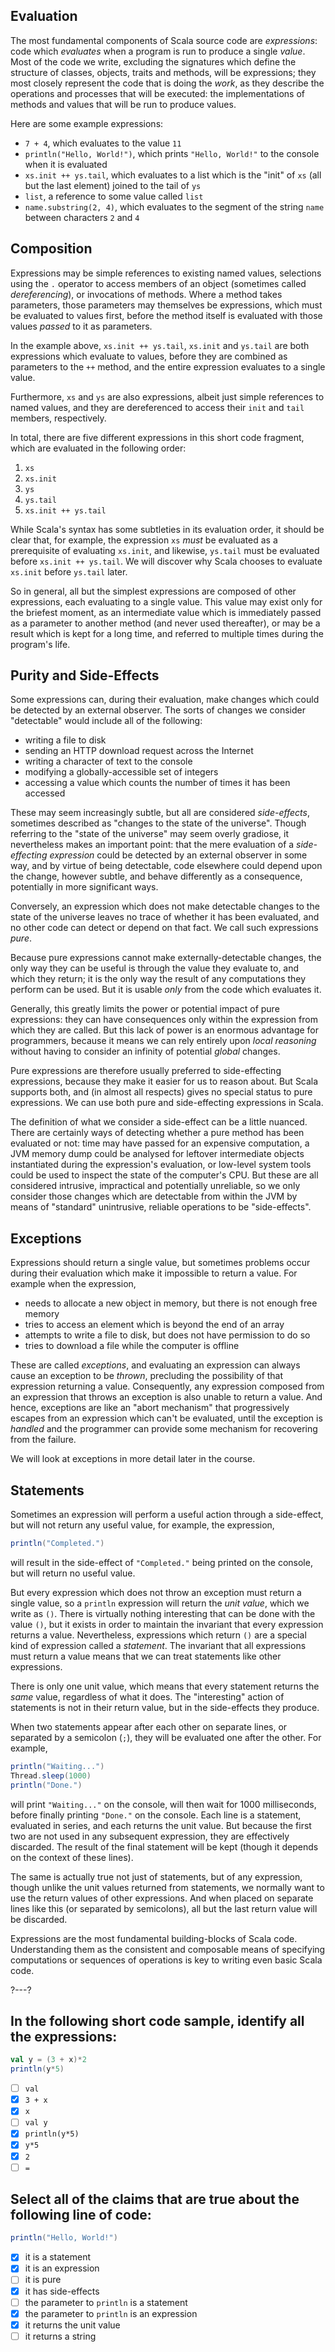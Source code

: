## Evaluation

The most fundamental components of Scala source code are _expressions_: code which _evaluates_ when a program is
run to produce a single _value_. Most of the code we write, excluding the signatures which define the structure
of classes, objects, traits and methods, will be expressions; they most closely represent the code that is doing
the _work_, as they describe the operations and processes that will be executed: the implementations of methods
and values that will be run to produce values.

Here are some example expressions:

- `7 + 4`, which evaluates to the value `11`
- `println("Hello, World!")`, which prints `"Hello, World!"` to the console when it is evaluated
- `xs.init ++ ys.tail`, which evaluates to a list which is the "init" of `xs` (all but the last element) joined
   to the tail of `ys`
- `list`, a reference to some value called `list`
- `name.substring(2, 4)`, which evaluates to the segment of the string `name` between characters `2` and `4`

## Composition

Expressions may be simple references to existing named values, selections using the `.` operator to access
members of an object (sometimes called _dereferencing_), or invocations of methods. Where a method takes
parameters, those parameters may themselves be expressions, which must be evaluated to values first, before the
method itself is evaluated with those values _passed_ to it as parameters.

In the example above, `xs.init ++ ys.tail`, `xs.init` and `ys.tail` are both expressions which evaluate to
values, before they are combined as parameters to the `++` method, and the entire expression evaluates to a
single value.

Furthermore, `xs` and `ys` are also expressions, albeit just simple references to named values, and they are
dereferenced to access their `init` and `tail` members, respectively.

In total, there are five different expressions in this short code fragment, which are evaluated in the following
order:
1. `xs`
2. `xs.init`
3. `ys`
4. `ys.tail`
5. `xs.init ++ ys.tail`

While Scala's syntax has some subtleties in its evaluation order, it should be clear that, for example, the
expression `xs` _must_ be evaluated as a prerequisite of evaluating `xs.init`, and likewise, `ys.tail` must
be evaluated before `xs.init ++ ys.tail`. We will discover why Scala chooses to evaluate `xs.init` before
`ys.tail` later.

So in general, all but the simplest expressions are composed of other expressions, each evaluating to a single
value. This value may exist only for the briefest moment, as an intermediate value which is immediately passed
as a parameter to another method (and never used thereafter), or may be a result which is kept for a long time,
and referred to multiple times during the program's life.

## Purity and Side-Effects

Some expressions can, during their evaluation, make changes which could be detected by an external observer.
The sorts of changes we consider "detectable" would include all of the following:
- writing a file to disk
- sending an HTTP download request across the Internet
- writing a character of text to the console
- modifying a globally-accessible set of integers
- accessing a value which counts the number of times it has been accessed

These may seem increasingly subtle, but all are considered _side-effects_, sometimes described as "changes to
the state of the universe". Though referring to the "state of the universe" may seem overly gradiose, it
nevertheless makes an important point: that the mere evaluation of a _side-effecting expression_ could be
detected by an external observer in some way, and by virtue of being detectable, code elsewhere could depend
upon the change, however subtle, and behave differently as a consequence, potentially in more significant ways.

Conversely, an expression which does not make detectable changes to the state of the universe leaves no trace of
whether it has been evaluated, and no other code can detect or depend on that fact. We call such expressions
_pure_.

Because pure expressions cannot make externally-detectable changes, the only way they can be useful is through
the value they evaluate to, and which they return; it is the only way the result of any computations they
perform can be used. But it is usable _only_ from the code which evaluates it.

Generally, this greatly limits the power or potential impact of pure expressions: they can have consequences
only within the expression from which they are called. But this lack of power is an enormous advantage for
programmers, because it means we can rely entirely upon _local reasoning_ without having to consider an infinity
of potential _global_ changes.

Pure expressions are therefore usually preferred to side-effecting expressions, because they make it easier for
us to reason about. But Scala supports both, and (in almost all respects) gives no special status to pure
expressions. We can use both pure and side-effecting expressions in Scala.

The definition of what we consider a side-effect can be a little nuanced. There are certainly ways of detecting
whether a pure method has been evaluated or not: time may have passed for an expensive computation, a JVM memory
dump could be analysed for leftover intermediate objects instantiated during the expression's evaluation, or
low-level system tools could be used to inspect the state of the computer's CPU. But these are all considered
intrusive, impractical and potentially unreliable, so we only consider those changes which are detectable from
within the JVM by means of "standard" unintrusive, reliable operations to be "side-effects".

## Exceptions

Expressions should return a single value, but sometimes problems occur during their evaluation which make it
impossible to return a value. For example when the expression,
- needs to allocate a new object in memory, but there is not enough free memory
- tries to access an element which is beyond the end of an array
- attempts to write a file to disk, but does not have permission to do so
- tries to download a file while the computer is offline

These are called _exceptions_, and evaluating an expression can always cause an exception to be _thrown_,
precluding the possibility of that expression returning a value. Consequently, any expression composed from an
expression that throws an exception is also unable to return a value. And hence, exceptions are like an "abort
mechanism" that progressively escapes from an expression which can't be evaluated, until the exception is
_handled_ and the programmer can provide some mechanism for recovering from the failure.

We will look at exceptions in more detail later in the course.

## Statements

Sometimes an expression will perform a useful action through a side-effect, but will not return any useful
value, for example, the expression,
```scala
println("Completed.")
```
will result in the side-effect of `"Completed."` being printed on the console, but will return no useful value.

But every expression which does not throw an exception must return a single value, so a `println` expression
will return the _unit value_, which we write as `()`. There is virtually nothing interesting that can be done
with the value `()`, but it exists in order to maintain the invariant that every expression returns a value.
Nevertheless, expressions which return `()` are a special kind of expression called a _statement_. The invariant
that all expressions must return a value means that we can treat statements like other expressions.

There is only one unit value, which means that every statement returns the _same_ value, regardless of what it
does. The "interesting" action of statements is not in their return value, but in the side-effects they produce.

When two statements appear after each other on separate lines, or separated by a semicolon (`;`), they will be
evaluated one after the other. For example,
```scala
println("Waiting...")
Thread.sleep(1000)
println("Done.")
```
will print `"Waiting..."` on the console, will then wait for 1000 milliseconds, before finally printing
`"Done."` on the console. Each line is a statement, evaluated in series, and each returns the unit value. But
because the first two are not used in any subsequent expression, they are effectively discarded. The result of
the final statement will be kept (though it depends on the context of these lines).

The same is actually true not just of statements, but of any expression, though unlike the unit values returned
from statements, we normally want to use the return values of other expressions. And when placed on separate
lines like this (or separated by semicolons), all but the last return value will be discarded.

Expressions are the most fundamental building-blocks of Scala code. Understanding them as the consistent and
composable means of specifying computations or sequences of operations is key to writing even basic Scala code.

?---?

## In the following short code sample, identify all the expressions:

```scala
val y = (3 + x)*2
println(y*5)
```

* [ ] `val`
* [X] `3 + x`
* [X] `x`
* [ ] `val y`
* [X] `println(y*5)`
* [X] `y*5`
* [X] `2`
* [ ] `=`

## Select all of the claims that are true about the following line of code:

```scala
println("Hello, World!")
```

* [X] it is a statement
* [X] it is an expression
* [ ] it is pure
* [X] it has side-effects
* [ ] the parameter to `println` is a statement
* [X] the parameter to `println` is an expression
* [X] it returns the unit value
* [ ] it returns a string
